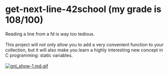 # get-next-line-42school (my grade is 108/100)
Reading a line from a fd is way too tedious.<br><br>
This project will not only allow you to add a very convenient function to your collection,
but it will also make you learn a highly interesting new concept in C programming: static
variables.<br><br>
[![gnl_show-1.md.gif](https://s4.gifyu.com/images/gnl_show-1.md.gif)](https://gifyu.com/image/SE04s)
